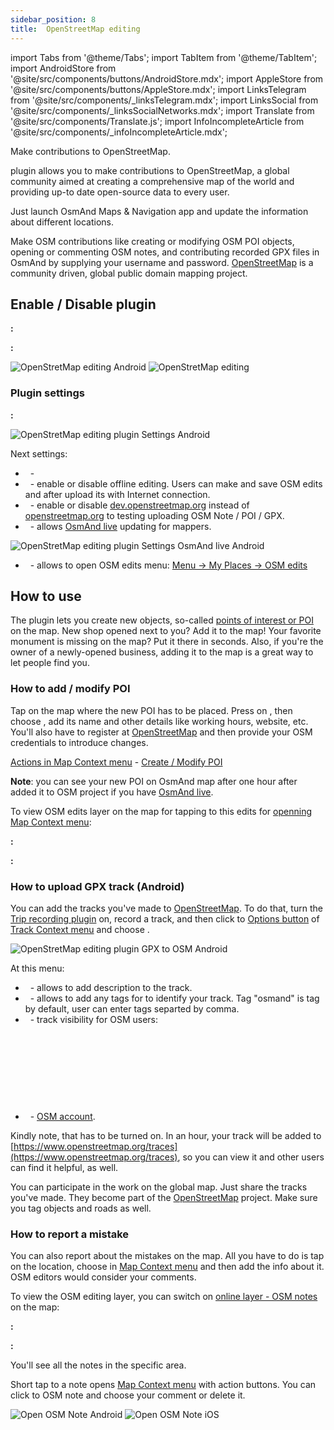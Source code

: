 ```yaml
---
sidebar_position: 8
title:  OpenStreetMap editing
---
```


import Tabs from '@theme/Tabs';
import TabItem from '@theme/TabItem';
import AndroidStore from '@site/src/components/buttons/AndroidStore.mdx';
import AppleStore from '@site/src/components/buttons/AppleStore.mdx';
import LinksTelegram from '@site/src/components/_linksTelegram.mdx';
import LinksSocial from '@site/src/components/_linksSocialNetworks.mdx';
import Translate from '@site/src/components/Translate.js';
import InfoIncompleteArticle from '@site/src/components/_infoIncompleteArticle.mdx';

<InfoIncompleteArticle/>

Make contributions to OpenStreetMap.


<Translate android="true" ids="osm_editing"/> plugin allows you to make contributions to OpenStreetMap, a global community aimed at creating a comprehensive map of the world and providing up-to date open-source data to every user.

Just launch OsmAnd Maps & Navigation app and update the information about different locations.

Make OSM contributions like creating or modifying OSM POI objects, opening or commenting OSM notes, and contributing recorded GPX files in OsmAnd by supplying your username and password. [OpenStreetMap](http://openstreetmap.org/) is a community driven, global public domain mapping project.


## Enable / Disable plugin

**<Translate android="true" ids="android_button_seq"/>:** <Translate android="true" ids="shared_string_menu,plugins_menu_group,osm_editing_plugin_name"/> 

**<Translate ios="true" ids="ios_button_seq"/>:** <Translate ios="true" ids="menu,plugins,product_title_osm_editing"/>

![OpenStretMap editing Android](@site/static/img/plugins/osm-editing/osm_plugin_android.png)  ![OpenStretMap editing](@site/static/img/plugins/osm-editing/osm_plugin_ios.png)

### Plugin settings

**<Translate android="true" ids="android_button_seq"/>:** <Translate android="true" ids="shared_string_menu,plugins_menu_group,osm_editing_plugin_name,shared_string_settings"/>

![OpenStretMap editing plugin Settings Android](@site/static/img/plugins/osm-editing/osm_plugin_settings_android.png)

Next settings:
- &nbsp;<Translate android="true" ids="login_account"/> - [<Translate android="true" ids="open_street_map_login_mode"/>](https://www.openstreetmap.org/login) 
- &nbsp;<Translate android="true" ids="offline_edition"/> - enable or disable offline editing. Users can make and save OSM edits and after upload its with Internet connection.
- &nbsp;<Translate android="true" ids="use_dev_url"/> - enable or disable [dev.openstreetmap.org](https://dev.openstreetmap.org/) instead of [openstreetmap.org](http://openstreetmap.org/) to testing uploading OSM Note / POI / GPX.
- &nbsp;<Translate android="true" ids="map_updates_for_mappers"/> - allows [OsmAnd live](/docs/documentation/personal/maps#osmand-live) updating for mappers.

![OpenStretMap editing plugin Settings OsmAnd live Android](@site/static/img/plugins/osm-editing/osm_plugin_settings_live_android.png)

- &nbsp;<Translate android="true" ids="layer_osm_edits"/> - allows to open OSM edits menu: [Menu → My Places → OSM edits](/docs/documentation/personal/myplaces)  


## How to use

The plugin lets you create new objects, so-called  [points of interest or POI](/docs/documentation/map/point-layers-on-map#points-of-interest-poi)  on the map. New shop opened next to you? Add it to the map! Your favorite monument is missing on the map? Put it there in seconds. Also, if you're the owner of a newly-opened business, adding it to the map is a great way to let people find you.

### How to add / modify POI

Tap on the map where the new POI has to be placed. Press on [<Translate android="true" ids="shared_string_actions"/>](/docs/documentation/map/map-context-menu#actions), then choose [<Translate android="true" ids="context_menu_item_create_poi"/>](/docs/documentation/map/map-context-menu#-create--modify-poi), add its name and other details like working hours, website, etc. You'll also have to register at [OpenStreetMap](http://openstreetmap.org/) and then provide your OSM credentials to introduce changes.

[Actions in Map Context menu](/docs/documentation/map/map-context-menu#actions) - [Create / Modify POI](/docs/documentation/map/map-context-menu#-create--modify-poi)

**Note**: you can see your new POI on OsmAnd map after one hour after added it to OSM project if you have [OsmAnd live](/docs/documentation/personal/maps#osmand-live).

To view OSM edits layer on the map for tapping to this edits for [openning Map Context menu](/docs/documentation/map/map-context-menu#-upload-poi--osm-note):

**<Translate android="true" ids="android_button_seq"/>:** <Translate android="true" ids="shared_string_menu,configure_map,layer_osm_edits"/>

**<Translate ios="true" ids="ios_button_seq"/>:** <Translate ios="true" ids="menu,configure_map,osm_edits_offline_layer"/>


### How to upload GPX track (Android)

You can add the tracks you've made to [OpenStreetMap](http://openstreetmap.org/). To do that, turn the [Trip recording plugin](/docs/documentation/plugins/trip-recording) on, record a track, and then click to [Options button](/docs/documentation/map/track-context-menu#options) of [Track Context menu](/docs/documentation/map/track-context-menu) and choose <Translate android="true" ids="upload_to_openstreetmap"/>. 

![OpenStretMap editing plugin GPX to OSM Android](@site/static/img/plugins/osm-editing/osm_plugin_gpx_to_osm_android.png)

At this menu:
- &nbsp;<Translate android="true" ids="shared_string_description"/> - allows to add description to the track.
- &nbsp;<Translate android="true" ids="gpx_tags_txt"/> - allows to add any tags for to identify your track. Tag "osmand" is tag by default, user can enter tags separted by comma.
- &nbsp;<Translate android="true" ids="gpx_visibility_txt"/> - track visibility for OSM users:

 &nbsp;<Translate android="true" ids="gpx_upload_public_visibility_descr"/>
 
 &nbsp;<Translate android="true" ids="gpx_upload_identifiable_visibility_descr"/>
 
 &nbsp;<Translate android="true" ids="gpx_upload_trackable_visibility_descr"/>
 
 &nbsp;<Translate android="true" ids="gpx_upload_private_visibility_descr"/>
 
- &nbsp;<Translate android="true" ids="login_account"/> - [OSM account](https://www.openstreetmap.org/login).


Kindly note, that <Translate android="true" ids="osm_editing"/> has to be turned on. 
In an hour, your track will be added to [https://www.openstreetmap.org/traces](https://www.openstreetmap.org/traces), so you can view it and other users can find it helpful, as well. 

You can participate in the work on the global map. Just share the tracks you've made. They become part of the [OpenStreetMap](http://openstreetmap.org/) project. Make sure you tag objects and roads as well.


### How to report a mistake

You can also report about the mistakes on the map. All you have to do is tap on the location, choose [<Translate android="true" ids="context_menu_item_open_note"/>](/docs/documentation/map/map-context-menu#-open-osm-note) in [Map Context menu](/docs/documentation/map/map-context-menu) and then add the info about it. OSM editors would consider your comments.

To view the OSM editing layer, you can switch on  [online layer - OSM notes](/docs/documentation/map/configure-map-menu#map-layers) on the map:

**<Translate android="true" ids="android_button_seq"/>:** <Translate android="true" ids="shared_string_menu,configure_map,layer_osm_bugs"/> 

**<Translate ios="true" ids="ios_button_seq"/>:** <Translate ios="true" ids="menu,configure_map,osm_notes_online_layer"/>

You'll see all the notes in the specific area.

Short tap to a note opens [Map Context menu](/docs/documentation/map/map-context-menu#-comment--close-osm-note) with action buttons. You can click to OSM note and choose your comment or delete it.

![Open OSM Note Android](@site/static/img/plugins/osm-editing/osm_notes_online_android.png) ![Open OSM Note iOS](@site/static/img/plugins/osm-editing/osm_notes_online_ios.png)